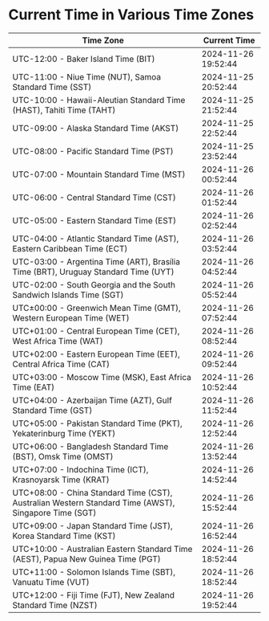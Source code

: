 # Current Time in Various Time Zones

| Time Zone | Current Time |
|-----------|--------------|
| UTC-12:00 - Baker Island Time (BIT) | 2024-11-26 19:52:44 |
| UTC-11:00 - Niue Time (NUT), Samoa Standard Time (SST) | 2024-11-25 20:52:44 |
| UTC-10:00 - Hawaii-Aleutian Standard Time (HAST), Tahiti Time (TAHT) | 2024-11-25 21:52:44 |
| UTC-09:00 - Alaska Standard Time (AKST) | 2024-11-25 22:52:44 |
| UTC-08:00 - Pacific Standard Time (PST) | 2024-11-25 23:52:44 |
| UTC-07:00 - Mountain Standard Time (MST) | 2024-11-26 00:52:44 |
| UTC-06:00 - Central Standard Time (CST) | 2024-11-26 01:52:44 |
| UTC-05:00 - Eastern Standard Time (EST) | 2024-11-26 02:52:44 |
| UTC-04:00 - Atlantic Standard Time (AST), Eastern Caribbean Time (ECT) | 2024-11-26 03:52:44 |
| UTC-03:00 - Argentina Time (ART), Brasília Time (BRT), Uruguay Standard Time (UYT) | 2024-11-26 04:52:44 |
| UTC-02:00 - South Georgia and the South Sandwich Islands Time (SGT) | 2024-11-26 05:52:44 |
| UTC±00:00 - Greenwich Mean Time (GMT), Western European Time (WET) | 2024-11-26 07:52:44 |
| UTC+01:00 - Central European Time (CET), West Africa Time (WAT) | 2024-11-26 08:52:44 |
| UTC+02:00 - Eastern European Time (EET), Central Africa Time (CAT) | 2024-11-26 09:52:44 |
| UTC+03:00 - Moscow Time (MSK), East Africa Time (EAT) | 2024-11-26 10:52:44 |
| UTC+04:00 - Azerbaijan Time (AZT), Gulf Standard Time (GST) | 2024-11-26 11:52:44 |
| UTC+05:00 - Pakistan Standard Time (PKT), Yekaterinburg Time (YEKT) | 2024-11-26 12:52:44 |
| UTC+06:00 - Bangladesh Standard Time (BST), Omsk Time (OMST) | 2024-11-26 13:52:44 |
| UTC+07:00 - Indochina Time (ICT), Krasnoyarsk Time (KRAT) | 2024-11-26 14:52:44 |
| UTC+08:00 - China Standard Time (CST), Australian Western Standard Time (AWST), Singapore Time (SGT) | 2024-11-26 15:52:44 |
| UTC+09:00 - Japan Standard Time (JST), Korea Standard Time (KST) | 2024-11-26 16:52:44 |
| UTC+10:00 - Australian Eastern Standard Time (AEST), Papua New Guinea Time (PGT) | 2024-11-26 18:52:44 |
| UTC+11:00 - Solomon Islands Time (SBT), Vanuatu Time (VUT) | 2024-11-26 18:52:44 |
| UTC+12:00 - Fiji Time (FJT), New Zealand Standard Time (NZST) | 2024-11-26 19:52:44 |
